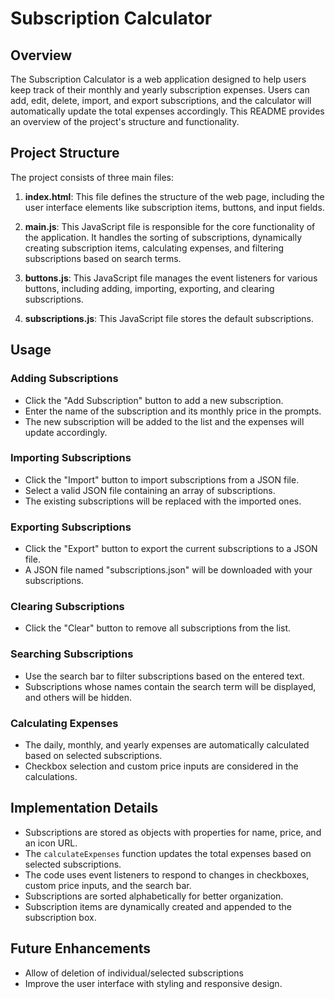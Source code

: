 # Subscription Calculator

## Overview

The Subscription Calculator is a web application designed to help users keep track of their monthly and yearly subscription expenses. Users can add, edit, delete, import, and export subscriptions, and the calculator will automatically update the total expenses accordingly. This README provides an overview of the project's structure and functionality.

## Project Structure

The project consists of three main files:

1. **index.html**: This file defines the structure of the web page, including the user interface elements like subscription items, buttons, and input fields.

2. **main.js**: This JavaScript file is responsible for the core functionality of the application. It handles the sorting of subscriptions, dynamically creating subscription items, calculating expenses, and filtering subscriptions based on search terms.

3. **buttons.js**: This JavaScript file manages the event listeners for various buttons, including adding, importing, exporting, and clearing subscriptions.

4. **subscriptions.js**: This JavaScript file stores the default subscriptions.

## Usage

### Adding Subscriptions

- Click the "Add Subscription" button to add a new subscription.
- Enter the name of the subscription and its monthly price in the prompts.
- The new subscription will be added to the list and the expenses will update accordingly.

### Importing Subscriptions

- Click the "Import" button to import subscriptions from a JSON file.
- Select a valid JSON file containing an array of subscriptions.
- The existing subscriptions will be replaced with the imported ones.

### Exporting Subscriptions

- Click the "Export" button to export the current subscriptions to a JSON file.
- A JSON file named "subscriptions.json" will be downloaded with your subscriptions.

### Clearing Subscriptions

- Click the "Clear" button to remove all subscriptions from the list.

### Searching Subscriptions

- Use the search bar to filter subscriptions based on the entered text.
- Subscriptions whose names contain the search term will be displayed, and others will be hidden.

### Calculating Expenses

- The daily, monthly, and yearly expenses are automatically calculated based on selected subscriptions.
- Checkbox selection and custom price inputs are considered in the calculations.

## Implementation Details

- Subscriptions are stored as objects with properties for name, price, and an icon URL.
- The `calculateExpenses` function updates the total expenses based on selected subscriptions.
- The code uses event listeners to respond to changes in checkboxes, custom price inputs, and the search bar.
- Subscriptions are sorted alphabetically for better organization.
- Subscription items are dynamically created and appended to the subscription box.

## Future Enhancements

- Allow of deletion of individual/selected subscriptions
- Improve the user interface with styling and responsive design.
